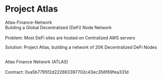 # Project Atlas 

Atlas-Finance-Network<br>
Building a Global Decentralized (DeFi) Node Network<br><br>
Problem: Most DeFi sites are hosted on Centralized AWS servers<br>

Solution: Project Atlas, building a network of 20K Decentralized DeFi Nodes<br><br>


Atlas Finance Network (ATLAS)<br><br>
Contract: 0xa5b7795f2d222663397702c43ec356f69fea331d
